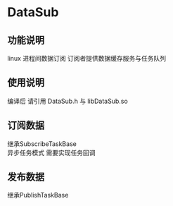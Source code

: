# DataSub
## 功能说明
linux 进程间数据订阅 订阅者提供数据缓存服务与任务队列

## 使用说明
编译后 请引用 DataSub.h 与 libDataSub.so

## 订阅数据
继承SubscribeTaskBase  
异步任务模式 需要实现任务回调

## 发布数据
继承PublishTaskBase  
